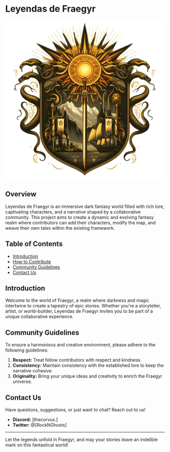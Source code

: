 # Leyendas de Fraegyr

![Leyendas de Fraegyr Logo](img/ico.png)

## Overview

Leyendas de Fraegyr is an immersive dark fantasy world filled with rich lore, captivating characters, and a narrative shaped by a collaborative community. This project aims to create a dynamic and evolving fantasy realm where contributors can add their characters, modify the map, and weave their own tales within the existing framework.

## Table of Contents

- [Introduction](#introduction)
- [How to Contribute](#how-to-contribute)
- [Community Guidelines](#community-guidelines)
- [Contact Us](#contact-us)

## Introduction

Welcome to the world of Fraegyr, a realm where darkness and magic intertwine to create a tapestry of epic stories. Whether you're a storyteller, artist, or world-builder, Leyendas de Fraegyr invites you to be part of a unique collaborative experience.


## Community Guidelines

To ensure a harmonious and creative environment, please adhere to the following guidelines:

1. **Respect:** Treat fellow contributors with respect and kindness.
2. **Consistency:** Maintain consistency with the established lore to keep the narrative cohesive.
3. **Originality:** Bring your unique ideas and creativity to enrich the Fraegyr universe.

## Contact Us

Have questions, suggestions, or just want to chat? Reach out to us!

- **Discord:** [thecorvus.]
- **Twitter:** @[RockNGhosts]

---

Let the legends unfold in Fraegyr, and may your stories leave an indelible mark on this fantastical world!
